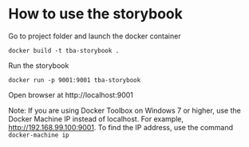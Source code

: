 # How to use the storybook

Go to project folder and launch the docker container

`docker build -t tba-storybook .`

Run the storybook

`docker run -p 9001:9001 tba-storybook`

Open browser at http://localhost:9001

Note: If you are using Docker Toolbox on Windows 7 or higher, use the Docker Machine IP instead of localhost. For example, http://192.168.99.100:9001.
To find the IP address, use the command `docker-machine ip`